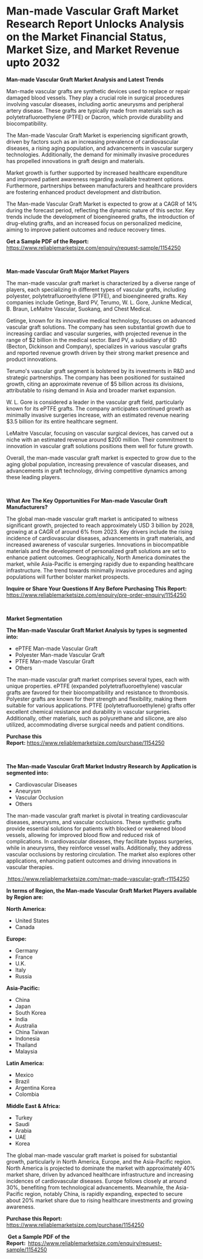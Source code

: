 <p><h1>Man-made Vascular Graft Market Research Report Unlocks Analysis on the Market Financial Status, Market Size, and Market Revenue upto 2032</h1></p><p><strong>Man-made Vascular Graft Market Analysis and Latest Trends</strong></p>
<p><p>Man-made vascular grafts are synthetic devices used to replace or repair damaged blood vessels. They play a crucial role in surgical procedures involving vascular diseases, including aortic aneurysms and peripheral artery disease. These grafts are typically made from materials such as polytetrafluoroethylene (PTFE) or Dacron, which provide durability and biocompatibility.</p><p>The Man-made Vascular Graft Market is experiencing significant growth, driven by factors such as an increasing prevalence of cardiovascular diseases, a rising aging population, and advancements in vascular surgery technologies. Additionally, the demand for minimally invasive procedures has propelled innovations in graft design and materials.</p><p>Market growth is further supported by increased healthcare expenditure and improved patient awareness regarding available treatment options. Furthermore, partnerships between manufacturers and healthcare providers are fostering enhanced product development and distribution.</p><p>The Man-made Vascular Graft Market is expected to grow at a CAGR of 14% during the forecast period, reflecting the dynamic nature of this sector. Key trends include the development of bioengineered grafts, the introduction of drug-eluting grafts, and an increased focus on personalized medicine, aiming to improve patient outcomes and reduce recovery times.</p></p>
<p><strong>Get a Sample PDF of the Report:&nbsp;</strong> <a href="https://www.reliablemarketsize.com/enquiry/request-sample/1154250?utm_campaign=2317&utm_medium=2&utm_source=Github&utm_content=ia&utm_term=19042025&utm_id=man-made-vascular-graft">https://www.reliablemarketsize.com/enquiry/request-sample/1154250</a></p>
<p>&nbsp;</p>
<p><strong>Man-made Vascular Graft Major Market Players</strong></p>
<p><p>The man-made vascular graft market is characterized by a diverse range of players, each specializing in different types of vascular grafts, including polyester, polytetrafluoroethylene (PTFE), and bioengineered grafts. Key companies include Getinge, Bard PV, Terumo, W. L. Gore, Junkne Medical, B. Braun, LeMaitre Vascular, Suokang, and Chest Medical.</p><p>Getinge, known for its innovative medical technology, focuses on advanced vascular graft solutions. The company has seen substantial growth due to increasing cardiac and vascular surgeries, with projected revenue in the range of $2 billion in the medical sector. Bard PV, a subsidiary of BD (Becton, Dickinson and Company), specializes in various vascular grafts and reported revenue growth driven by their strong market presence and product innovations.</p><p>Terumo's vascular graft segment is bolstered by its investments in R&D and strategic partnerships. The company has been positioned for sustained growth, citing an approximate revenue of $5 billion across its divisions, attributable to rising demand in Asia and broader market expansion.</p><p>W. L. Gore is considered a leader in the vascular graft field, particularly known for its ePTFE grafts. The company anticipates continued growth as minimally invasive surgeries increase, with an estimated revenue nearing $3.5 billion for its entire healthcare segment.</p><p>LeMaitre Vascular, focusing on vascular surgical devices, has carved out a niche with an estimated revenue around $200 million. Their commitment to innovation in vascular graft solutions positions them well for future growth.</p><p>Overall, the man-made vascular graft market is expected to grow due to the aging global population, increasing prevalence of vascular diseases, and advancements in graft technology, driving competitive dynamics among these leading players.</p></p>
<p>&nbsp;</p>
<p><strong>What Are The Key Opportunities For Man-made Vascular Graft Manufacturers?</strong></p>
<p><p>The global man-made vascular graft market is anticipated to witness significant growth, projected to reach approximately USD 3 billion by 2028, growing at a CAGR of around 6% from 2023. Key drivers include the rising incidence of cardiovascular diseases, advancements in graft materials, and increased awareness of vascular surgeries. Innovations in biocompatible materials and the development of personalized graft solutions are set to enhance patient outcomes. Geographically, North America dominates the market, while Asia-Pacific is emerging rapidly due to expanding healthcare infrastructure. The trend towards minimally invasive procedures and aging populations will further bolster market prospects.</p></p>
<p><strong>Inquire or Share Your Questions If Any Before Purchasing This Report:</strong> <a href="https://www.reliablemarketsize.com/enquiry/pre-order-enquiry/1154250?utm_campaign=2317&utm_medium=2&utm_source=Github&utm_content=ia&utm_term=19042025&utm_id=man-made-vascular-graft">https://www.reliablemarketsize.com/enquiry/pre-order-enquiry/1154250</a></p>
<p>&nbsp;</p>
<p><strong>Market Segmentation</strong></p>
<p><strong>The Man-made Vascular Graft Market Analysis by types is segmented into:</strong></p>
<p><ul><li>ePTFE Man-made Vascular Graft</li><li>Polyester Man-made Vascular Graft</li><li>PTFE Man-made Vascular Graft</li><li>Others</li></ul></p>
<p><p>The man-made vascular graft market comprises several types, each with unique properties. ePTFE (expanded polytetrafluoroethylene) vascular grafts are favored for their biocompatibility and resistance to thrombosis. Polyester grafts are known for their strength and flexibility, making them suitable for various applications. PTFE (polytetrafluoroethylene) grafts offer excellent chemical resistance and durability in vascular surgeries. Additionally, other materials, such as polyurethane and silicone, are also utilized, accommodating diverse surgical needs and patient conditions.</p></p>
<p><strong>Purchase this Report:&nbsp;</strong><a href="https://www.reliablemarketsize.com/purchase/1154250?utm_campaign=2317&utm_medium=2&utm_source=Github&utm_content=ia&utm_term=19042025&utm_id=man-made-vascular-graft">https://www.reliablemarketsize.com/purchase/1154250</a></p>
<p>&nbsp;</p>
<p><strong>The Man-made Vascular Graft Market Industry Research by Application is segmented into:</strong></p>
<p><ul><li>Cardiovascular Diseases</li><li>Aneurysm</li><li>Vascular Occlusion</li><li>Others</li></ul></p>
<p><p>The man-made vascular graft market is pivotal in treating cardiovascular diseases, aneurysms, and vascular occlusions. These synthetic grafts provide essential solutions for patients with blocked or weakened blood vessels, allowing for improved blood flow and reduced risk of complications. In cardiovascular diseases, they facilitate bypass surgeries, while in aneurysms, they reinforce vessel walls. Additionally, they address vascular occlusions by restoring circulation. The market also explores other applications, enhancing patient outcomes and driving innovations in vascular therapies.</p></p>
<p><a href="https://www.reliablemarketsize.com/man-made-vascular-graft-r1154250?utm_campaign=2317&utm_medium=2&utm_source=Github&utm_content=ia&utm_term=19042025&utm_id=man-made-vascular-graft">&nbsp;https://www.reliablemarketsize.com/man-made-vascular-graft-r1154250</a></p>
<p><strong>In terms of Region, the Man-made Vascular Graft Market Players available by Region are:</strong></p>
<p>
    <p> <strong> North America: </strong>
        <ul>
            <li>United States</li>
            <li>Canada</li>
        </ul>
        </p> 
    <p> <strong> Europe: </strong>
        <ul>
            <li>Germany</li>
            <li>France</li>
            <li>U.K.</li>
            <li>Italy</li>
            <li>Russia</li>
        </ul>
        </p> 
    <p> <strong> Asia-Pacific: </strong>
        <ul>
            <li>China</li>
            <li>Japan</li>
            <li>South Korea</li>
            <li>India</li>
            <li>Australia</li>
            <li>China Taiwan</li>
            <li>Indonesia</li>
            <li>Thailand</li>
            <li>Malaysia</li>
        </ul>
        </p> 
    <p> <strong> Latin America: </strong>
        <ul>
            <li>Mexico</li>
            <li>Brazil</li>
            <li>Argentina Korea</li>
            <li>Colombia</li>
        </ul>
        </p> 
    <p> <strong> Middle East & Africa: </strong>
        <ul>
            <li>Turkey</li>
            <li>Saudi</li>
            <li>Arabia</li>
            <li>UAE</li>
            <li>Korea</li>
        </ul>
    </p>
    </p>
<p><p>The global man-made vascular graft market is poised for substantial growth, particularly in North America, Europe, and the Asia-Pacific region. North America is projected to dominate the market with approximately 40% market share, driven by advanced healthcare infrastructure and increasing incidences of cardiovascular diseases. Europe follows closely at around 30%, benefiting from technological advancements. Meanwhile, the Asia-Pacific region, notably China, is rapidly expanding, expected to secure about 20% market share due to rising healthcare investments and growing awareness.</p></p>
<p><strong>Purchase this Report: </strong><a href="https://www.reliablemarketsize.com/purchase/1154250?utm_campaign=2317&utm_medium=2&utm_source=Github&utm_content=ia&utm_term=19042025&utm_id=man-made-vascular-graft">https://www.reliablemarketsize.com/purchase/1154250</a></p>
<p>&nbsp;<strong>Get a Sample PDF of the Report:&nbsp;&nbsp;</strong><a href="https://www.reliablemarketsize.com/enquiry/request-sample/1154250?utm_campaign=2317&utm_medium=2&utm_source=Github&utm_content=ia&utm_term=19042025&utm_id=man-made-vascular-graft">https://www.reliablemarketsize.com/enquiry/request-sample/1154250</a></p>
<p><strong></strong></p>
<p><p></p><p></p><p></p></p>